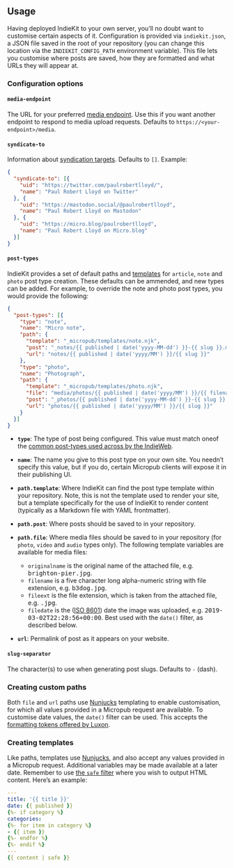## Usage

Having deployed IndieKit to your own server, you’ll no doubt want to customise certain aspects of it. Configuration is provided via `indiekit.json`, a JSON file saved in the root of your repository (you can change this location via the `INDIEKIT_CONFIG_PATH` environment variable). This file lets you customise where posts are saved, how they are formatted and what URLs they will appear at.

### Configuration options

#### `media-endpoint`

The URL for your preferred [media endpoint](https://www.w3.org/TR/micropub/#media-endpoint). Use this if you want another endpoint to respond to media upload requests. Defaults to `https://<your-endpoint>/media`.

#### `syndicate-to`

Information about [syndication targets](https://www.w3.org/TR/micropub/#h-syndication-targets). Defaults to `[]`. Example:

```json
{
  "syndicate-to": [{
    "uid": "https://twitter.com/paulrobertlloyd/",
    "name": "Paul Robert Lloyd on Twitter"
  }, {
    "uid": "https://mastodon.social/@paulrobertlloyd",
    "name": "Paul Robert Lloyd on Mastodon"
  }, {
    "uid": "https://micro.blog/paulrobertlloyd",
    "name": "Paul Robert Lloyd on Micro.blog"
  }]
}
```

#### `post-types`

IndieKit provides a set of default paths and [templates](https://github.com/paulrobertlloyd/indiekit/tree/master/app/templates) for `article`, `note` and `photo` post type creation. These defaults can be ammended, and new types can be added. For example, to override the note and photo post types, you would provide the following:

```json
{
  "post-types": [{
    "type": "note",
    "name": "Micro note",
    "path": {
      "template": "_micropub/templates/note.njk",
      "post": "_notes/{​{ published | date('yyyy-MM-dd') }}-{​{ slug }}.md",
      "url": "notes/{​{ published | date('yyyy/MM') }}/{{ slug }}"
    },
    "type": "photo",
    "name": "Photograph",
    "path": {
      "template": "_micropub/templates/photo.njk",
      "file": "media/photos/{​{ published | date('yyyy/MM') }}/{​{ filename }}",
      "post": "_photos/{​{ published | date('yyyy-MM-dd') }}-{​{ slug }}.md",
      "url": "photos/{​{ published | date('yyyy/MM') }}/{{ slug }}"
    }
  }]
}

```
* **`type`**: The type of post being configured. This value must match oneof the [common post-types used across by the IndieWeb](https://indieweb.org/posts#Types_of_Posts).

* **`name`**: The name you give to this post type on your own site. You needn’t specify this value, but if you do, certain Micropub clients will expose it in their publishing UI.

* **`path.template`**: Where IndieKit can find the post type template within your repository. Note, this is not the template used to render your site, but a template specifically for the use of IndieKit to render content (typically as a Markdown file with YAML frontmatter).

* **`path.post`**: Where posts should be saved to in your repository.

* **`path.file`**: Where media files should be saved to in your repository (for `photo`, `video` and `audio` types only). The following template variables are available for media files:

  * `originalname` is the original name of the attached file, e.g. <samp>brighton-pier.jpg</samp>.
  * `filename` is a five character long alpha-numeric string with file extension, e.g. <samp>b3dog.jpg</samp>.
  * `fileext` is the file extension, which is taken from the attached file, e.g. <samp>.jpg</samp>.
  * `filedate` is the ([ISO 8601](https://en.wikipedia.org/wiki/ISO_8601)) date the image was uploaded, e.g. <samp>2019-03-02T22:28:56+00:00</samp>. Best used with the `date()` filter, as described below.

* **`url`**: Permalink of post as it appears on your website.

#### `slug-separator`

The character(s) to use when generating post slugs. Defaults to `-` (dash).

### Creating custom paths

Both `file` and `url` paths use [Nunjucks](https://mozilla.github.io/nunjucks/) templating to enable customisation, for which all values provided in a Micropub request are available. To customise date values, the `date()` filter can be used. This accepts the [formatting tokens offered by Luxon](https://moment.github.io/luxon/docs/manual/formatting.html#table-of-tokens).

### Creating templates

Like paths, templates use [Nunjucks](https://mozilla.github.io/nunjucks/), and also accept any values provided in a Micropub request. Additional variables may be made available at a later date. Remember to use [the `safe` filter](https://mozilla.github.io/nunjucks/templating.html#safe) where you wish to output HTML content. Here’s an example:

```yaml
---
title: '{​{ title }}'
date: {​{ published }}
{%- if category %}
categories:
{%- for item in category %}
- {​{ item }}
{%- endfor %}
{%- endif %}
---
{​{ content | safe }}
```
